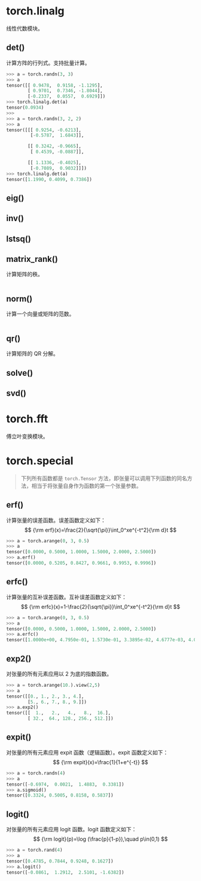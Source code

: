 

# torch.linalg

线性代数模块。

## det()

计算方阵的行列式。支持批量计算。

```python
>>> a = torch.randn(3, 3)
>>> a
tensor([[ 0.9478,  0.9158, -1.1295],
        [ 0.9701,  0.7346, -1.8044],
        [-0.2337,  0.0557,  0.6929]])
>>> torch.linalg.det(a)
tensor(0.0934)
>>> 
>>> a = torch.randn(3, 2, 2)
>>> a
tensor([[[ 0.9254, -0.6213],
         [-0.5787,  1.6843]],

        [[ 0.3242, -0.9665],
         [ 0.4539, -0.0887]],

        [[ 1.1336, -0.4025],
         [-0.7089,  0.9032]]])
>>> torch.linalg.det(a)
tensor([1.1990, 0.4099, 0.7386])
```

## eig()

## inv()

## lstsq()

## matrix_rank()

计算矩阵的秩。

```python

```

## norm()

计算一个向量或矩阵的范数。

```python

```

## qr()

计算矩阵的 QR 分解。

## solve()

## svd()

# torch.fft

傅立叶变换模块。

# torch.special

> 下列所有函数都是 `torch.Tensor` 方法，即张量可以调用下列函数的同名方法，相当于将张量自身作为函数的第一个张量参数。

## erf()

计算张量的误差函数。误差函数定义如下：
$$
{\rm erf}(x)=\frac{2}{\sqrt{\pi}}\int_0^xe^{-t^2}{\rm d}t
$$

```python
>>> a = torch.arange(0, 3, 0.5)
>>> a
tensor([0.0000, 0.5000, 1.0000, 1.5000, 2.0000, 2.5000])
>>> a.erf()
tensor([0.0000, 0.5205, 0.8427, 0.9661, 0.9953, 0.9996])
```

## erfc()

计算张量的互补误差函数。互补误差函数定义如下：
$$
{\rm erfc}(x)=1-\frac{2}{\sqrt{\pi}}\int_0^xe^{-t^2}{\rm d}t
$$

```python
>>> a = torch.arange(0, 3, 0.5)
>>> a
tensor([0.0000, 0.5000, 1.0000, 1.5000, 2.0000, 2.5000])
>>> a.erfc()
tensor([1.0000e+00, 4.7950e-01, 1.5730e-01, 3.3895e-02, 4.6777e-03, 4.0695e-04])
```

## exp2()

对张量的所有元素应用以 2 为底的指数函数。

```python
>>> a = torch.arange(10.).view(2,5)
>>> a
tensor([[0., 1., 2., 3., 4.],
        [5., 6., 7., 8., 9.]])
>>> a.exp2()
tensor([[  1.,   2.,   4.,   8.,  16.],
        [ 32.,  64., 128., 256., 512.]])
```

## expit()

对张量的所有元素应用 expit 函数（逻辑函数）。expit 函数定义如下：
$$
{\rm expit}(x)=\frac{1}{1+e^{-t}}
$$

```python
>>> a = torch.randn(4)
>>> a
tensor([-0.6974,  0.0021,  1.4883,  0.3381])
>>> a.sigmoid()
tensor([0.3324, 0.5005, 0.8158, 0.5837])
```

## logit()

对张量的所有元素应用 logit 函数。logit 函数定义如下：
$$
{\rm logit}(p)=\log (\frac{p}{1-p}),\quad p\in(0,1)
$$

```python
>>> a = torch.rand(4)
>>> a
tensor([0.4785, 0.7844, 0.9248, 0.1627])
>>> a.logit()
tensor([-0.0861,  1.2912,  2.5101, -1.6382])
```

